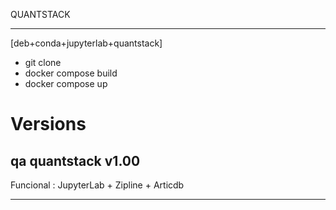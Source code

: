QUANTSTACK 

------
[deb+conda+jupyterlab+quantstack]


- git clone
- docker compose build
- docker compose up 

# Versions

## qa quantstack  v1.00

Funcional : JupyterLab + Zipline + Articdb

-------